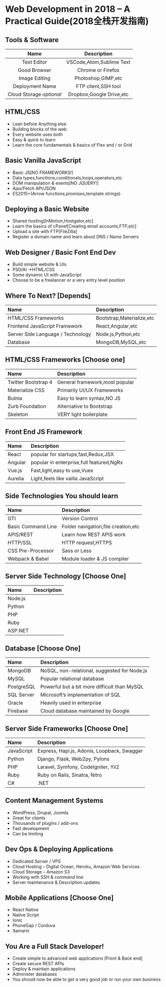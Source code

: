 # Web Development in 2018 – A Practical Guide(2018全栈开发指南)


## Tools & Software
| Name | Description |
| :---: | :----: |
| Text Editor | VSCode,Atom,Sublime Text |
| Good Browser | Chrome or Firefox|
| Image Editing | Photoshop,GIMP,etc|
| Deployment Name | FTP client,SSH tool |
| Cloud Storage *optional* | Dropbox,Google Drive,etc |

## HTML/CSS
* Lean before Anything else
* Building blocks of the web
* Every website uses both
* Easy & quick to learn 
* Learn the core fundamentals & basics of Flex and / or Grid

## Basic Vanilla JavaScript
* Basic JS[NO FRAMEWORKS!]
* Data types,functions,conditionals,loops,operators,etc
* DOM manipulation & events[NO JQUERY!]
* Ajax/Fetch API/JSON
* ES2015+(Arrow functions,promises,template strings)

## Deploying a Basic Website
* Shared hosting[InMotion,Hostgator,etc]
* Learn the basics of cPanel[Creating email accounts,FTP,etc]
* Upload a site with FTP[FileZilla]
* Register a domain name and learn about DNS / Name Servers

## Web Designer / Basic Font End Dev
* Build simple website & UIs
* PSD/AI ->HTML/CSS
* Some dynamic UI with JavaScript
* Choose to be a freelancer or a very entry level position

## Where To Next? [Depends]
| Name | Description |
| :--- | :---- |
| HTML/CSS Frameworks | Bootstrap,Materialize,etc |
| Frontend JavaScript Framework | React,Angular,etc |
| Server Side Language / Technology | Node.js,Python,etc |
| Database | MongoDB,MySQL,etc |

## HTML/CSS Frameworks [Choose one]
| Name | Description |
| :--- | :---- |
| Twitter Bootstrap 4 | General framework,most popular |
| Materialize CSS | Primarily UI/UX Frameworks |
| Bulma | Easy to learn syntax,NO JS |
| Zurb Foundation | Alternative to Bootstrap |
| Skeleton | VERY light boilerplate |

## Front End JS Framework
| Name | Description |
| :--- | :---- |
| React | popular for startups,fast,Redux,JSX |
| Angular | popular in enterprise,full featured,NgRx |
| Vue.js | Fast,light,easy to use,Vuex |
| Aurelia | Light,feels like vailla JavaScript |

## Side Technologies You should learn
| Name | Description |
| :--- | :---- |
| GTI | Version Control |
| Basic Command Line | Folder navigation,file creation,etc |
| APIS/REST | Learn how REST APIS work |
| HTTP/SSL | HTTP request,HTTPS |
| CSS Pre-Processor | Sass or Less |
| Webpack & Babel | Module loader & JS compiler |

## Server Side Technology [Choose One]
| Name | Description |
| :--- | :---- |
| Node.js |  |
| Python |  |
| PHP |  |
| Ruby |  |
| ASP.NET |  |


## Database [Choose One]
| Name | Description |
| :--- | :---- |
| MongoDB | NoSQL, non-relational, suggested for Node.js |
| MySQL | Popular relational database |
| PostgreSQL | Powerful but a bit more difficult than MySQL |
| SQL Server | Microsoft’s implementation of SQL |
| Oracle | Heavily used in enterprise |
| Firebase|  Cloud database maintained by Google |

## Server Side Frameworks [Choose One]
| Name | Description |
| :--- | :---- |
| JavaScript | Express, Hapi.js, Adonis, Loopback, Swagger |
| Python | Django, Flask, Web2py, Pylons |
| PHP | Laravel, Symfony, CodeIgniter, Yii2 |
| Ruby | Ruby on Rails, Sinatra, Nitro
|C# | .NET |

## Content Management Systems
* WordPress, Drupal, Joomla
* Great for clients
* Thousands of plugins / add-ons
* Fast development
* Can be limiting

## Dev Ops & Deploying Applications
* Dedicated Server / VPS
* Cloud Hosting – Digital Ocean, Heroku, Amazon Web Services
* Cloud Storage – Amazon S3
* Working with SSH & command line
* Server maintenance & Description updates

## Mobile Applications [Choose One]
* React Native
* Native Script
* Ionic
* PhoneGap / Cordova
* Xamarin

## You Are a Full Stack Developer!
* Create simple to advanced web applications [Front & Back end]
* Create secure REST APIs
* Deploy & maintain applications
* Administer databases
* You should now be able to get a very good job or run your own business